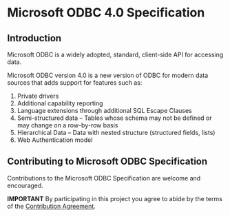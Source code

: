 # Microsoft ODBC 4.0 Specification

## Introduction
Microsoft ODBC is a widely adopted, standard, client-side API for accessing data.

Microsoft ODBC version 4.0 is a new version of ODBC for modern data sources that adds support for features such as:
 1. Private drivers
 2. Additional capability reporting
 3. Language extensions through additional SQL Escape Clauses
 1.	Semi-structured data – Tables whose schema may not be defined or may change on a row-by-row basis
 4. Hierarchical Data – Data with nested structure (structured fields, lists)
 5. Web Authentication model


## Contributing to Microsoft ODBC Specification
Contributions to the Microsoft ODBC Specification are welcome and encouraged.

**IMPORTANT** By participating in this project you agree to abide by the terms of the [Contribution Agreement][contribution-agreement].


[contribution-agreement]: https://github.com/Microsoft/ODBC-Specification/blob/master/contribution-agreement.md

